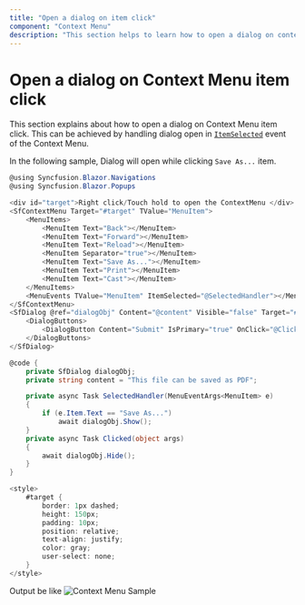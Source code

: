 ```yaml
---
title: "Open a dialog on item click"
component: "Context Menu"
description: "This section helps to learn how to open a dialog on context menu item click"
---
```


# Open a dialog on Context Menu item click

This section explains about how to open a dialog on Context Menu item click. This can be achieved by handling dialog open in [`ItemSelected`](https://help.syncfusion.com/cr/blazor/Syncfusion.Blazor.Navigations.MenuEvents-1.html#Syncfusion_Blazor_Navigations_MenuEvents_1_ItemSelected) event of the Context Menu.

In the following sample, Dialog will open while clicking `Save As...` item.

```csharp
@using Syncfusion.Blazor.Navigations
@using Syncfusion.Blazor.Popups

<div id="target">Right click/Touch hold to open the ContextMenu </div>
<SfContextMenu Target="#target" TValue="MenuItem">
    <MenuItems>
        <MenuItem Text="Back"></MenuItem>
        <MenuItem Text="Forward"></MenuItem>
        <MenuItem Text="Reload"></MenuItem>
        <MenuItem Separator="true"></MenuItem>
        <MenuItem Text="Save As..."></MenuItem>
        <MenuItem Text="Print"></MenuItem>
        <MenuItem Text="Cast"></MenuItem>
    </MenuItems>
    <MenuEvents TValue="MenuItem" ItemSelected="@SelectedHandler"></MenuEvents>
</SfContextMenu>
<SfDialog @ref="dialogObj" Content="@content" Visible="false" Target="#target" Width="200px" Height="110px">
    <DialogButtons>
        <DialogButton Content="Submit" IsPrimary="true" OnClick="@Clicked"></DialogButton>
    </DialogButtons>
</SfDialog>

@code {
    private SfDialog dialogObj;
    private string content = "This file can be saved as PDF";

    private async Task SelectedHandler(MenuEventArgs<MenuItem> e)
    {
        if (e.Item.Text == "Save As...")
            await dialogObj.Show();
    }
    private async Task Clicked(object args)
    {
        await dialogObj.Hide();
    }
}

<style>
    #target {
        border: 1px dashed;
        height: 150px;
        padding: 10px;
        position: relative;
        text-align: justify;
        color: gray;
        user-select: none;
    }
</style>

```

Output be like
![Context Menu Sample](./../images/dialog.png)
